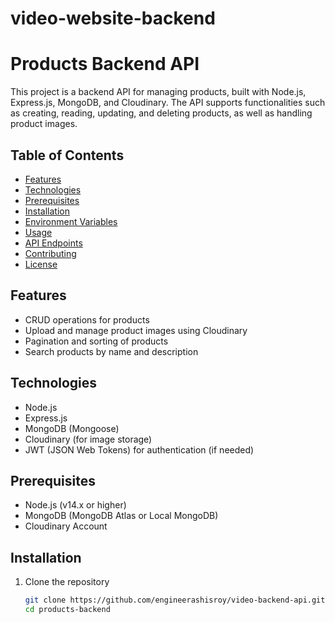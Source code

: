 ﻿# video-website-backend
# Products Backend API

This project is a backend API for managing products, built with Node.js, Express.js, MongoDB, and Cloudinary. The API supports functionalities such as creating, reading, updating, and deleting products, as well as handling product images.

## Table of Contents
- [Features](#features)
- [Technologies](#technologies)
- [Prerequisites](#prerequisites)
- [Installation](#installation)
- [Environment Variables](#environment-variables)
- [Usage](#usage)
- [API Endpoints](#api-endpoints)
- [Contributing](#contributing)
- [License](#license)

## Features
- CRUD operations for products
- Upload and manage product images using Cloudinary
- Pagination and sorting of products
- Search products by name and description

## Technologies
- Node.js
- Express.js
- MongoDB (Mongoose)
- Cloudinary (for image storage)
- JWT (JSON Web Tokens) for authentication (if needed)

## Prerequisites
- Node.js (v14.x or higher)
- MongoDB (MongoDB Atlas or Local MongoDB)
- Cloudinary Account

## Installation
1. Clone the repository
   ```sh
   git clone https://github.com/engineerashisroy/video-backend-api.git
   cd products-backend
